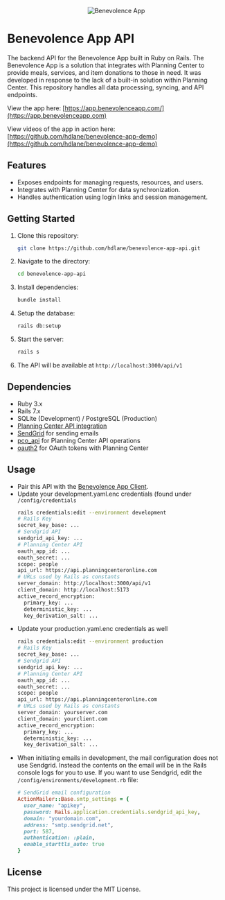 <p align="center">
  <img loading="lazy" alt="Benevolence App" src="https://github.com/user-attachments/assets/ef388283-4b4d-41a5-83fb-079928fe3e06" />
</p>

# Benevolence App API

The backend API for the Benevolence App built in Ruby on Rails. The Benevolence App is a solution that integrates with Planning Center to provide meals, services, and item donations to those in need. It was developed in response to the lack of a built-in solution within Planning Center. This repository handles all data processing, syncing, and API endpoints.

View the app here: [https://app.benevolenceapp.com/](https://app.benevolenceapp.com)

View videos of the app in action here: [https://github.com/hdlane/benevolence-app-demo](https://github.com/hdlane/benevolence-app-demo)

## Features
- Exposes endpoints for managing requests, resources, and users.
- Integrates with Planning Center for data synchronization.
- Handles authentication using login links and session management.

## Getting Started
1. Clone this repository:
   ```bash
   git clone https://github.com/hdlane/benevolence-app-api.git
2. Navigate to the directory:
   ```bash
   cd benevolence-app-api
3. Install dependencies:
   ```bash
   bundle install
4. Setup the database:
   ```bash
   rails db:setup
5. Start the server:
   ```bash
   rails s
6. The API will be available at `http://localhost:3000/api/v1`

## Dependencies
- Ruby 3.x
- Rails 7.x
- SQLite (Development) / PostgreSQL (Production)
- [Planning Center API integration](https://developer.planning.center/docs/#/overview)
- [SendGrid](https://sendgrid.com) for sending emails
- [pco_api](https://github.com/planningcenter/pco_api_ruby) for Planning Center API operations
- [oauth2](https://github.com/oauth-xx/oauth2) for OAuth tokens with Planning Center

## Usage
- Pair this API with the [Benevolence App Client](https://github.com/hdlane/benevolence-app-client).
- Update your development.yaml.enc credentials (found under `/config/credentials`
  ```bash
  rails credentials:edit --environment development
  # Rails Key
  secret_key_base: ...
  # Sendgrid API
  sendgrid_api_key: ...
  # Planning Center API
  oauth_app_id: ...
  oauth_secret: ...
  scope: people
  api_url: https://api.planningcenteronline.com
  # URLs used by Rails as constants
  server_domain: http://localhost:3000/api/v1
  client_domain: http://localhost:5173
  active_record_encryption:
    primary_key: ...
    deterministic_key: ...
    key_derivation_salt: ...
- Update your production.yaml.enc credentials as well
  ```bash
  rails credentials:edit --environment production
  # Rails Key
  secret_key_base: ...
  # Sendgrid API
  sendgrid_api_key: ...
  # Planning Center API
  oauth_app_id: ...
  oauth_secret: ...
  scope: people
  api_url: https://api.planningcenteronline.com
  # URLs used by Rails as constants
  server_domain: yourserver.com
  client_domain: yourclient.com
  active_record_encryption:
    primary_key: ...
    deterministic_key: ...
    key_derivation_salt: ...
- When initiating emails in development, the mail configuration does not use Sendgrid. Instead the contents on the email will be in the Rails console logs for you to use. If you want to use Sendgrid, edit the `/config/environments/development.rb` file:
  ```ruby
  # SendGrid email configuration
  ActionMailer::Base.smtp_settings = {
    user_name: "apikey",
    password: Rails.application.credentials.sendgrid_api_key,
    domain: "yourdomain.com",
    address: "smtp.sendgrid.net",
    port: 587,
    authentication: :plain,
    enable_starttls_auto: true
  }

## License
This project is licensed under the MIT License.
